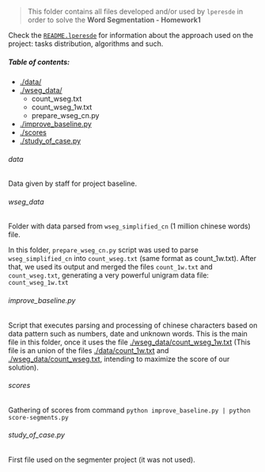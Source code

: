 > This folder contains all files developed and/or used by `lperesde` in order to solve the **Word Segmentation - Homework1**

Check the [`README.lperesde`](../answer/README.lperesde) for information about the approach used on the project: tasks distribution, algorithms and such.

##### Table of contents:
  - [./data/](#data)
  - [./wseg_data/](#wseg_data)
    - count_wseg.txt
    - count_wseg_1w.txt
    - prepare_wseg_cn.py
  - [./improve_baseline.py](#improve_baselinepy)
  - [./scores](#scores)
  - [./study_of_case.py](#study_of_casepy)

###### data
Data given by staff for project baseline.

###### wseg_data
Folder with data parsed from `wseg_simplified_cn` (1 million chinese words) file.

In this folder, `prepare_wseg_cn.py` script was used to parse `wseg_simplified_cn` into `count_wseg.txt` (same format as count_1w.txt). After that, we used its output and merged the files `count_1w.txt` and `count_wseg.txt`, generating a very powerful unigram data file: `count_wseg_1w.txt`

###### improve_baseline.py
 Script that executes parsing and processing of chinese characters based on data pattern such as numbers, date and unknown words. This is the main file in this folder, once it uses the file [./wseg_data/count_wseg_1w.txt](wseg_data/count_wseg_1w.txt) (This file is an union of the files [./data/count_1w.txt](data/count_1w.txt) and [./wseg_data/count_wseg.txt](wseg_data/count_wseg.txt), intending to maximize the score of our solution).

###### scores
Gathering of scores from command `python improve_baseline.py | python score-segments.py`

###### study_of_case.py
First file used on the segmenter project (it was not used).
